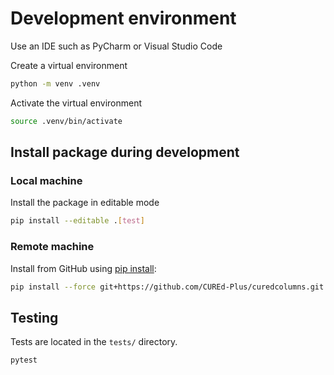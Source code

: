 # Development environment

Use an IDE such as PyCharm or Visual Studio Code

Create a virtual environment

```bash
python -m venv .venv
```

Activate the virtual environment

```bash
source .venv/bin/activate
```

## Install package during development

### Local machine

Install the package in editable mode

```bash
pip install --editable .[test]
```

### Remote machine

Install from GitHub using [pip install](https://pip.pypa.io/en/stable/cli/pip_install/):

```bash
pip install --force git+https://github.com/CUREd-Plus/curedcolumns.git
```

## Testing

Tests are located in the `tests/` directory.

```bash
pytest
```
